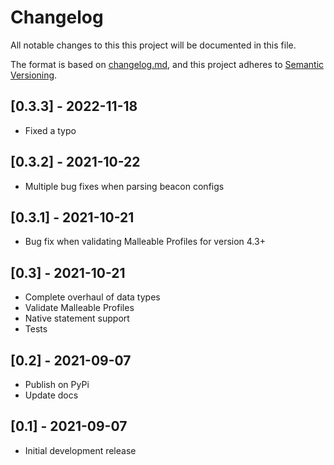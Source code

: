 # Changelog
All notable changes to this this project will be documented in this file.

The format is based on [changelog.md](https://changelog.md/),
and this project adheres to [Semantic Versioning](https://semver.org/spec/v2.0.0.html).

## [0.3.3] - 2022-11-18
* Fixed a typo

## [0.3.2] - 2021-10-22
* Multiple bug fixes when parsing beacon configs

## [0.3.1] - 2021-10-21
* Bug fix when validating Malleable Profiles for version 4.3+

## [0.3] - 2021-10-21
* Complete overhaul of data types
* Validate Malleable Profiles
* Native statement support 
* Tests

## [0.2] - 2021-09-07
* Publish on PyPi
* Update docs

## [0.1] - 2021-09-07
* Initial development release
